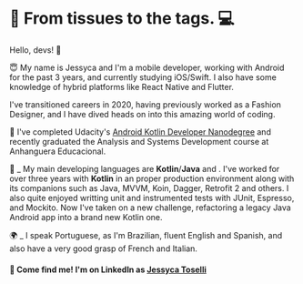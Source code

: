 # 👗 From tissues to the  tags. 💻

Hello, devs!  👋

😇 My name is Jessyca and I'm a mobile developer, working with Android for the past 3 years, and currently studying iOS/Swift. I also have some knowledge of hybrid platforms like React Native and Flutter.

I've transitioned careers in 2020, having previously worked as a Fashion Designer, and I have dived heads on into this amazing world of coding.

🚀 I've completed Udacity's [Android Kotlin Developer Nanodegree](https://www.udacity.com/course/android-kotlin-developer-nanodegree--nd940) and recently graduated the Analysis and Systems Development course at Anhanguera Educacional.

🧶 _ My main developing languages are **Kotlin**/**Java** and . I've worked for over three years with **Kotlin** in an proper production environment along with its companions such as Java, MVVM, Koin, Dagger, Retrofit 2 and others. I also quite enjoyed writting unit and instrumented tests with JUnit, Espresso, and Mockito. Now I've taken on a new challenge, refactoring a legacy Java Android app into a brand new Kotlin one.

🌍 _ I speak Portuguese, as I'm Brazilian, fluent English and Spanish, and also have a very good grasp of French and Italian.

#### 🚀 Come find me! I'm on LinkedIn as [Jessyca Toselli](https://twitter.com/jesstoselli)
